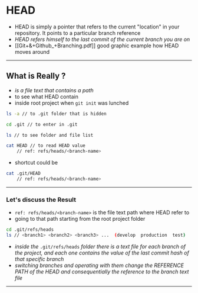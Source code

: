 # HEAD

- HEAD is simply a pointer that refers to the current "location" in your repository. It points to a particular branch reference
- _HEAD refers himself to the last commit of the current branch you are on_
- [[Git+&+Github_+Branching.pdf]] good graphic example how HEAD moves around

---

## What is Really ?

- _is a file text that contains a path_
- to see what HEAD contain
- inside root project when `git init` was lunched

```bash
ls -a // to .git folder that is hidden

cd .git // to enter in .git

ls // to see folder and file list

cat HEAD // to read HEAD value
	// ref: refs/heads/<branch-name>
```

- shortcut could be

```bash
cat .git/HEAD
	// ref: refs/heads/<branch-name>
```

---

### Let's discuss the Result

- `ref: refs/heads/<branch-name>` is the file text path where HEAD refer to
- going to that path starting from the root project folder

```bash
cd .git/refs/heads
ls // <branch1> <branch2> <branch3> ...  (develop  production  test)
```

- _inside the_ `.git/refs/heads` _folder there is a text file for each branch of the project, and each one contains the value of the last commit hash of that specific branch_
- _switching branches and operating with them change the REFERENCE PATH of the HEAD and consequentially the reference to the branch text file_

---
